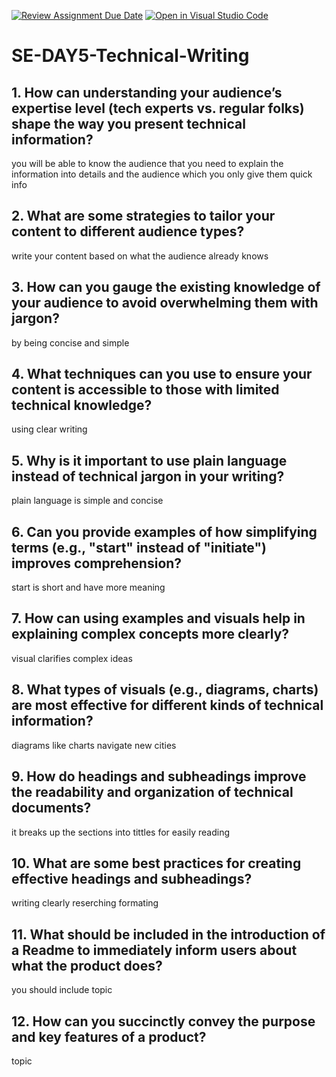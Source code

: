 [![Review Assignment Due Date](https://classroom.github.com/assets/deadline-readme-button-22041afd0340ce965d47ae6ef1cefeee28c7c493a6346c4f15d667ab976d596c.svg)](https://classroom.github.com/a/zsAR-pyY)
[![Open in Visual Studio Code](https://classroom.github.com/assets/open-in-vscode-2e0aaae1b6195c2367325f4f02e2d04e9abb55f0b24a779b69b11b9e10269abc.svg)](https://classroom.github.com/online_ide?assignment_repo_id=18475437&assignment_repo_type=AssignmentRepo)
# SE-DAY5-Technical-Writing
## 1. How can understanding your audience’s expertise level (tech experts vs. regular folks) shape the way you present technical information?
you will be able to know the audience that you need to explain the information into details and the audience which you only give them quick info
## 2. What are some strategies to tailor your content to different audience types?
write your content based on what the audience already knows
## 3. How can you gauge the existing knowledge of your audience to avoid overwhelming them with jargon?
by being concise and simple
## 4. What techniques can you use to ensure your content is accessible to those with limited technical knowledge?
using clear writing
## 5. Why is it important to use plain language instead of technical jargon in your writing?
plain language is simple and concise
## 6. Can you provide examples of how simplifying terms (e.g., "start" instead of "initiate") improves comprehension?
start is short and have more meaning
## 7. How can using examples and visuals help in explaining complex concepts more clearly?
visual clarifies complex ideas
## 8. What types of visuals (e.g., diagrams, charts) are most effective for different kinds of technical information?
diagrams like charts navigate new cities
## 9. How do headings and subheadings improve the readability and organization of technical documents?
it breaks up the sections into tittles for easily reading
## 10. What are some best practices for creating effective headings and subheadings?
writing clearly
reserching
formating
## 11. What should be included in the introduction of a Readme to immediately inform users about what the product does?
you should include topic
## 12. How can you succinctly convey the purpose and key features of a product?
topic
